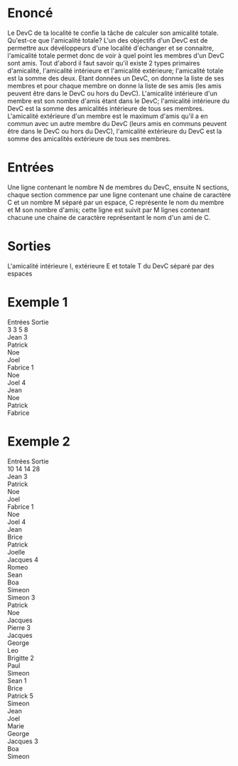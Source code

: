 # Enoncé
Le DevC de ta localité te confie la tâche de calculer son amicalité totale.
Qu'est-ce que l'amicalité totale?
L'un des objectifs d'un DevC est de permettre aux dévéloppeurs d'une localité d'échanger 
et se connaitre, l'amicalité totale permet donc de voir à quel point les membres d'un DevC
sont amis. Tout d'abord il faut savoir qu'il existe 2 types primaires d'amicalité, l'amicalité
intérieure et l'amicalité extérieure; l'amicalité totale est la somme des deux.
Etant données un DevC, on donnne la liste de ses membres et pour chaque membre
on donne la liste de ses amis (les amis peuvent être dans le DevC ou hors du DevC).
L'amicalité intérieure d'un membre est son nombre d'amis étant dans le DevC;
l'amicalité intérieure du DevC est la somme des amicalités intérieure de tous ses membres.
L'amicalité extérieure d'un membre est le maximum d'amis qu'il a en commun avec un autre membre du DevC
(leurs amis en communs peuvent être dans le DevC ou hors du DevC), l'amicalité extérieure du DevC
est la somme des amicalités extérieure de tous ses membres.

# Entrées
Une ligne contenant le nombre N de membres du DevC, ensuite N sections,
chaque section commence par une ligne contenant une chaine de caractère C et un nombre M
séparé par un espace, C représente le nom du membre et M son nombre d'amis; cette ligne est suivit
par M lignes contenant chacune une chaine de caractère représentant le nom d'un ami de C.

# Sorties
L'amicalité intérieure I, extérieure E et totale T du DevC séparé par des espaces

# Exemple 1

Entrées              Sortie<br>
3                    3 5 8<br>
Jean 3<br>
Patrick<br>
Noe<br>
Joel<br>
Fabrice 1<br>
Noe<br>
Joel 4<br>
Jean<br>
Noe<br>
Patrick<br>
Fabrice<br>

# Exemple 2<br>

Entrées               Sortie<br>
10                    14 14 28<br>
Jean 3<br>
Patrick<br>
Noe<br>
Joel<br>
Fabrice 1<br>
Noe<br>
Joel 4<br>
Jean<br>
Brice<br>
Patrick<br>
Joelle<br>
Jacques 4<br>
Romeo<br>
Sean<br>
Boa<br>
Simeon<br>
Simeon 3<br>
Patrick<br>
Noe<br>
Jacques<br>
Pierre 3<br>
Jacques<br>
George<br>
Leo<br>
Brigitte 2<br>
Paul<br>
Simeon<br>
Sean 1<br>
Brice<br>
Patrick 5<br>
Simeon<br>
Jean<br>
Joel<br>
Marie<br>
George<br>
Jacques 3<br>
Boa<br>
Simeon<br>
